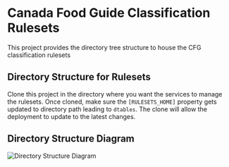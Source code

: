 #  Canada Food Guide Classification Rulesets

This project provides the directory tree structure to house the CFG classification rulesets

## Directory Structure for Rulesets

Clone this project in the directory where you want the services to manage the rulesets.  Once cloned, make sure the `[RULESETS_HOME]` property gets updated to directory path leading to `dtables`.  The clone will allow the deployment to update to the latest changes.

## Directory Structure Diagram

![Directory Structure Diagram](hierarchy.png "Directory Structure Diagram")

[//]: # (These are the references links used in the body of this note and get stripped out when the markdown processor does its thing.  There is no need to format nicely because it should not be seen.)

[RULESETS_HOME]:      <https://github.com/hres/cfg-classification-service/blob/master/src/main/java/ca/gc/ip346/util/rulesets.properties>
